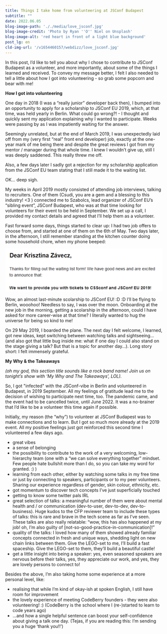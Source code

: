 ```yaml
---
title: Things I take home from volunteering at JSConf Budapest
subtitle: ""
date: 2022.06.05
blog-image-path: '././media/love_jsconf.jpg'
blog-image-credit: 'Photo by Ryan ''O'' Niel on Unsplash'
blog-image-alt: 'red heart in front of a light blue background'
post_lg: en
cld-img-url: '/v1654460157/webdizz/love_jsconf.jpg'
---
```

In this post, I’d like to tell you about why I chose to contribute to JSConf Budapest as a volunteer, and more importantly, about some of the things I learned and received.  To convey my message better, I felt I also needed to tell a little about how I got into volunteering - so grab some popcorn and bear with me!

__How I got into volunteering__

One day in 2018 (I was a “really junior” developer back then), I bumped into an opportunity to apply for a scholarship to JSConf EU 2019, which, at that time, was held yearly in Berlin. What could go wrong?! - I thought and quickly sent my application explaining why I wanted to participate. Weeks were passing by as I was impatiently waiting for the answer.

Seemingly unrelated, but at the end of March 2019, I was unexpectedly laid off from my (very first “real” front end developer) job, exactly at the one-year mark of me being there and despite the great reviews I got from my mentor / manager during that whole time.
I knew I wouldn’t give up, still I was deeply saddened. This really threw me off.

Also, a few days later I sadly got a rejection for my scholarship application from the JSConf EU team stating that I still made it to the waiting list.

OK… deep sigh.

My weeks in April 2019 mostly consisted of attending job interviews, talking to recruiters. One of them (Csudi, you are a gem and a blessing to this industry! <3 ) connected me to Szabolcs, lead organizer of JSConf EU’s “sibling event”, JSConf Budapest, who was at that time looking for volunteers for their event to be held in September. We set up a call, I provided my contact details and agreed that I’ll help them as a volunteer.

Fast forward some days, things started to clear up: I had two job offers to choose from, and started at one of them on the 6th of May. Two days later, in the afternoon, I still remember standing at the kitchen counter doing some household chore, when my phone beeped:

![JSConf EU messaged me about finally accepting my scholarship request to CSSConf and JSConf EU 2019](././media/scolarship_notification.png)

Wow, an almost last-minute scolarship to JSConf EU! :D :D I’ll be flying to Berlin, wooohoo! Needless to say, I was over the moon. Onboarding at the new job in the morning, getting a scolarship in the afternoon, could I have asked for more career-wise at that time? I literally wanted to hug the universe for being so kind to me!

On 29 May 2019, I boarded the plane. The next day I felt welcome, I learned, got new ideas, kept switching between watching talks and sightseeing… (and also got that little bug inside me: what if one day I could also stand on the stage giving a talk? But that is a topic for another day…). Long story short: I felt immensely grateful.

__My Why & the Takeaways__

_(oh my god, this section title sounds like a rock band name! Join us on tonight’s show with ‘My Why and The Takeaways’, LOL)._

So, I got "infected" with the JSConf-vibe in Berlin and volunteered in Budapest, in 2019 September. All my feelings of gratitude lead me to the decision of wishing to participate next time, too. The pandemic came, and the event had to be cancelled twice, until June 2022. It was a no-brainer that I’d like to be a volunteer this time again if possible.

Initially, my reason (the “why”) to volunteer at JSConf Budapest was to make connections and to learn. But I got so much more already at the 2019 event. All my positive feelings just got reinforced this second time I volunteered a few days ago.

* great vibes
* a sense of belonging
* the possibility to contribute to the work of a very welcoming, low-hierarchy team (one with a “we can solve everything together” mindset. Few people hate bullshit more than I do, so you can take my word for granted. :) )
* learning from each other, either by watching some talks in my free time or just by connecting to speakers, participants or to my peer volunteers. Sharing our experience regardless of gender, skin colour, ethnicity, etc.
* got momentum to discover tech concepts I’ve just superficially touched
* getting to know some twitter pals IRL
* great selection of talks: a meaningful number of them were about mental health and / or communication (dev-to-user, dev-to-dev, dev-to-business). Huge kudos to the CFP reviewer team to include these types of talks: this is rare and brave in the tech scene as far as I’ve seen. These talks are also really relatable: “wow, this has also happened at my job! oh, I’m also guilty of [not-so-good-practice-in-communication]!”
* quality of the talks: I loved how many of them showed already familiar concepts connected in fresh and unique ways, shedding light on new chain links between them. Give the LEGO-set to me, I’ll build a fast spaceship. Give the LEGO-set to them, they’ll build a beautiful castle!
* get a little insight into being a speaker: yes, even seasoned speakers are nervous before their talks, yes, they appreciate our work, and yes, they are lovely persons to connect to!

Besides the above, I’m also taking home some experience at a more personal level, like:

* realising that while I’m kind of okay-ish at spoken English, I still have room for improvement
* the lovely experience of meeting CodeBerry founders - they were also volunteering! :)  (CodeBerry is the school where I (re-)started to learn to code years ago)
* ...and how a single helpful sentence can boost your self-confidence about giving a talk one day. (Tejas, if you are reading this: I’m sending you a huge ‘thank you!!’)
